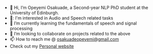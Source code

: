 - 👋 Hi, I’m Opeyemi Osakuade, a Second-year NLP PhD student at the University of Edinburgh.
- 👀: I'm interested in Audio and Speech related tasks
- 🌱 I’m currently learning the fundamentals of speech and signal processing
- 💞️ I’m looking to collaborate on projects related to the above
- 📫 How to reach me @ osakuadeopeyemi@gmail.com
- Check out my [Personal website](https://opeyemiosakuade.github.io/)


<!---
OpeyemiOsakuade/OpeyemiOsakuade is a ✨ special ✨ repository because its `README.md` (this file) appears on your GitHub profile.
You can click the Preview link to take a look at your changes.
--->
